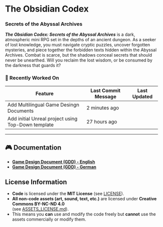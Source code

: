 # The Obsidian Codex
### Secrets of the Abyssal Archives 

**_The Obsidian Codex: Secrets of the Abyssal Archives_** is a dark, atmospheric mini RPG set in the depths of an ancient dungeon. 
As a seeker of lost knowledge, you must navigate cryptic puzzles, uncover forgotten mysteries, and piece together the forbidden texts hidden within the Abyssal Archives. 
Combat is scarce, but the shadows conceal secrets that should never be unearthed. Will you reclaim the lost wisdom, or be consumed by the darkness that guards it?

<!-- START_RECENTLY_WORKED_ON -->
### **🔄 Recently Worked On**

| Feature | Last Commit Message | Last Updated |
|---------|----------------------|--------------|
| Add Multilingual Game Desingn Documents | 2 minutes ago |
| Add initial Unreal project using Top-Down template | 27 hours ago |
<!-- END_RECENTLY_WORKED_ON -->

---

## 🎮 Documentation

- **[Game Design Document (GDD) - English](docs/gdd/en/GDD_README_EN.md)**
- **[Game Design Document (GDD) - German](docs/gdd/de/GDD_README_DE.md)**

## License Information

- **Code** is licensed under the **MIT License** (see [LICENSE](LICENSE)).
- **All non-code assets (art, sound, text, etc.)** are licensed under **Creative Commons BY-NC-ND 4.0**  
  (see [ASSETS_LICENSE.md](ASSETS_LICENSE.md)).
- This means you **can** use and modify the code freely but **cannot** use the assets commercially or modify them.
